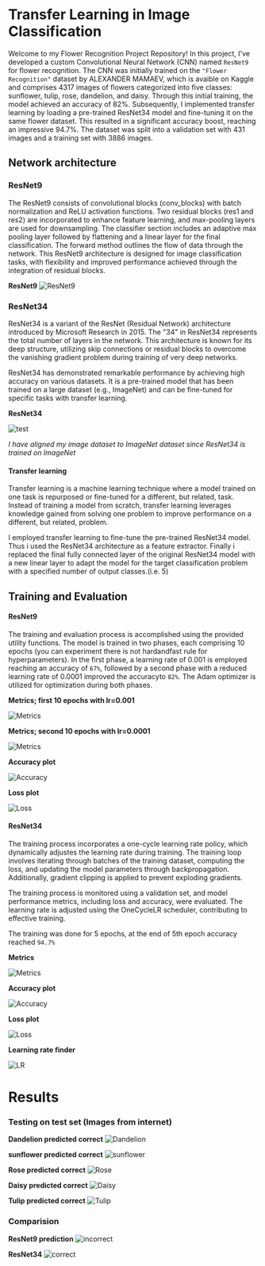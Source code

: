 
# Transfer Learning in Image Classification

Welcome to my Flower Recognition Project Repository!
In this project, I've developed a custom Convolutional Neural Network (CNN) named `ResNet9` for flower recognition. The CNN was initially trained on the `"Flower Recognition"` dataset by ALEXANDER MAMAEV, which is avaible on Kaggle and comprises 4317 images of flowers categorized into five classes: sunflower, tulip, rose, dandelion, and daisy. Through this initial training, the model achieved an accuracy of 82%.
Subsequently, I implemented transfer learning by loading a pre-trained ResNet34 model and fine-tuning it on the same flower dataset. This resulted in a significant accuracy boost, reaching an impressive 94.7%. The dataset was split into a validation set with 431 images and a training set with 3886 images.



## Network architecture 

### ResNet9


The ResNet9 consists of convolutional blocks (conv_blocks) with batch normalization and ReLU activation functions. Two residual blocks (res1 and res2) are incorporated to enhance feature learning, and max-pooling layers are used for downsampling. The classifier section includes an adaptive max pooling layer followed by flattening and a linear layer for the final classification. The forward method outlines the flow of data through the network. This ResNet9 architecture is designed for image classification tasks, with flexibility and improved performance achieved through the integration of residual blocks.

**ResNet9**
![ResNet9](https://i.ibb.co/RTRZZ4j/image.png)


### ResNet34

ResNet34 is a variant of the ResNet (Residual Network) architecture introduced by Microsoft Research in 2015. The "34" in ResNet34 represents the total number of layers in the network. This architecture is known for its deep structure, utilizing skip connections or residual blocks to overcome the vanishing gradient problem during training of very deep networks.

ResNet34 has demonstrated remarkable performance by achieving high accuracy on various datasets. It is a pre-trained model that has been trained on a large dataset (e.g., ImageNet) and can be fine-tuned for specific tasks with transfer learning.


**ResNet34**

![test](https://i.ibb.co/WtG7hJH/The-structure-of-the-Res-Net34-CNN-Network-The-input-of-the-network-is-the-preprocessed.png)

*I have aligned  my image dataset to ImageNet dataset since ResNet34 is trained on ImageNet*

#### Transfer learning
Transfer learning is a machine learning technique where a model trained on one task is repurposed or fine-tuned for a different, but related, task. Instead of training a model from scratch, transfer learning leverages knowledge gained from solving one problem to improve performance on a different, but related, problem.

I employed transfer learning to fine-tune the pre-trained ResNet34 model. Thus i used the ResNet34 architecture as a feature extractor. Finally i replaced the final fully connected layer of the original ResNet34 model with a new linear layer to adapt the model for the target classification problem with a specified number of output classes.(i.e. 5)


## Training and Evaluation

#### ResNet9
The training and evaluation process is accomplished using the provided utility functions. The model is trained in two phases, each comprising 10 epochs (you can experiment there is not hardandfast rule for hyperparameters). In the first phase, a learning rate of 0.001 is employed reaching an accuracy of `67%`, followed by a second phase with a reduced learning rate of 0.0001 improved the accuracyto `82%`. The Adam optimizer is utilized for optimization during both phases. 



**Metrics; first 10 epochs with lr=0.001**

![Metrics](https://i.ibb.co/fM6ZP2g/image.png)

**Metrics; second 10 epochs with lr=0.0001**

![Metrics](https://i.ibb.co/g4yT4F9/image.png)

**Accuracy plot**

![Accuracy](https://i.ibb.co/nB0d8sq/image.png)

**Loss plot**

![Loss](https://i.ibb.co/jkLcZTB/image.png)



#### ResNet34
The training process incorporates a one-cycle learning rate policy, which dynamically adjustes the learning rate during training. The training loop involves iterating through batches of the training dataset, computing the loss, and updating the model parameters through backpropagation. Additionally, gradient clipping is applied to prevent exploding gradients.

The training process is monitored using a validation set, and model performance metrics, including loss and accuracy, were evaluated. The learning rate is adjusted using the OneCycleLR scheduler, contributing to effective training. 

The training was done for 5 epochs, at the end of 5th epoch accuracy reached `94.7%`

**Metrics**

![Metrics](https://i.ibb.co/J3t4mX9/image.png)


**Accuracy plot**

![Accuracy](https://i.ibb.co/SPryLHG/image.png)

**Loss plot**

![Loss](https://i.ibb.co/X44VCd6/image.png)

**Learning rate finder**

![LR](https://i.ibb.co/5xmW9bF/image.png)
# Results 

### Testing on test set (Images from internet)

**Dandelion predicted correct**
![Dandelion](https://i.ibb.co/PwTYrvj/image.png)


**sunflower predicted correct**
![sunflower](https://i.ibb.co/z8NrJFB/image.png)

**Rose predicted correct**
![Rose](https://i.ibb.co/fFwSmds/image.png)

**Daisy predicted correct**
![Daisy](https://i.ibb.co/XVSGSvm/image.png)

**Tulip predicted correct**
![Tulip](https://i.ibb.co/N6gqP1L/image.png)


### Comparision 

**ResNet9 prediction**
![incorrect](https://i.ibb.co/VvcYTXd/image.png)

**ResNet34**
![correct](https://i.ibb.co/Nx7Dg8X/image.png)

